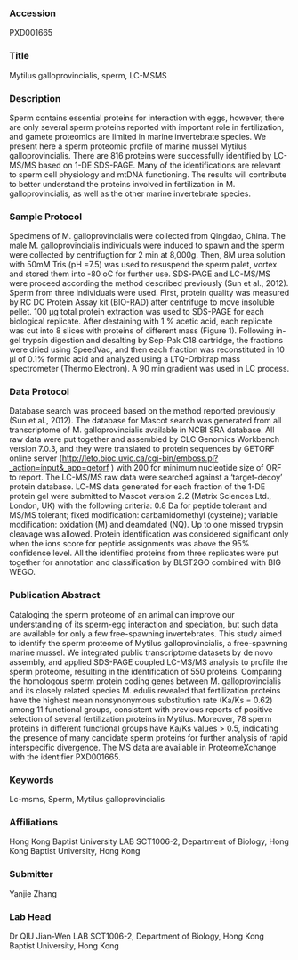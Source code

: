 ### Accession
PXD001665

### Title
Mytilus galloprovincialis, sperm, LC-MSMS

### Description
Sperm contains essential proteins for interaction with eggs, however, there are only several sperm proteins reported with important role in fertilization, and gamete proteomics are limited in marine invertebrate species. We present here a sperm proteomic profile of marine mussel Mytilus galloprovincialis. There are 816 proteins were successfully identified by LC-MS/MS based on 1-DE SDS-PAGE. Many of the identifications are relevant to sperm cell physiology and mtDNA functioning. The results will contribute to better understand the proteins involved in fertilization in M. galloprovincialis, as well as the other marine invertebrate species.

### Sample Protocol
Specimens of M. galloprovincialis were collected from Qingdao, China. The male M. galloprovincialis individuals were induced to spawn and the sperm were collected by centrifugtion for 2 min at 8,000g. Then, 8M urea solution with 50mM Tris (pH =7.5) was used to resuspend the sperm palet, vortex and stored them into -80 oC for further use. SDS-PAGE and LC-MS/MS were proceed according the method described previously (Sun et al., 2012). Sperm from three individuals were used. First, protein quality was measured by RC DC Protein Assay kit (BIO-RAD) after centrifuge to move insoluble pellet. 100 μg total protein extraction was used to SDS-PAGE for each biological replicate. After destaining with 1 % acetic acid, each replicate was cut into 8 slices with proteins of different mass (Figure 1). Following in-gel trypsin digestion and desalting by Sep-Pak C18 cartridge, the fractions were dried using SpeedVac, and then each fraction was reconstituted in 10 μl of 0.1% formic acid and analyzed using a LTQ-Orbitrap mass spectrometer (Thermo Electron). A 90 min gradient was used in LC process.

### Data Protocol
Database search was proceed based on the method reported previously (Sun et al., 2012). The database for Mascot search was generated from all transcriptome of M. galloprovincialis available in NCBI SRA database. All raw data were put together and assembled by CLC Genomics Workbench version 7.0.3, and they were translated to protein sequences by GETORF online server (http://leto.bioc.uvic.ca/cgi-bin/emboss.pl?_action=input&_app=getorf ) with 200 for minimum nucleotide size of ORF to report. The LC-MS/MS raw data were searched against a ‘target-decoy’ protein database. LC-MS data generated for each fraction of the 1-DE protein gel were submitted to Mascot version 2.2 (Matrix Sciences Ltd., London, UK) with the following criteria: 0.8 Da for peptide tolerant and MS/MS tolerant; fixed modification: carbamidomethyl (cysteine); variable modification: oxidation (M) and deamdated (NQ). Up to one missed trypsin cleavage was allowed. Protein identification was considered significant only when the ions score for peptide assignments was above the 95% confidence level. All the identified proteins from three replicates were put together for annotation and classification by BLST2GO combined with BIG WEGO.

### Publication Abstract
Cataloging the sperm proteome of an animal can improve our understanding of its sperm-egg interaction and speciation, but such data are available for only a few free-spawning invertebrates. This study aimed to identify the sperm proteome of Mytilus galloprovincialis, a free-spawning marine mussel. We integrated public transcriptome datasets by de novo assembly, and applied SDS-PAGE coupled LC-MS/MS analysis to profile the sperm proteome, resulting in the identification of 550 proteins. Comparing the homologous sperm protein coding genes between M. galloprovincialis and its closely related species M. edulis revealed that fertilization proteins have the highest mean nonsynonymous substitution rate (Ka/Ks = 0.62) among 11 functional groups, consistent with previous reports of positive selection of several fertilization proteins in Mytilus. Moreover, 78 sperm proteins in different functional groups have Ka/Ks values &gt; 0.5, indicating the presence of many candidate sperm proteins for further analysis of rapid interspecific divergence. The MS data are available in ProteomeXchange with the identifier PXD001665.

### Keywords
Lc-msms, Sperm, Mytilus galloprovincialis

### Affiliations
Hong Kong Baptist University
LAB SCT1006-2, Department of Biology, Hong Kong Baptist University, Hong Kong

### Submitter
Yanjie Zhang

### Lab Head
Dr QIU Jian-Wen
LAB SCT1006-2, Department of Biology, Hong Kong Baptist University, Hong Kong


